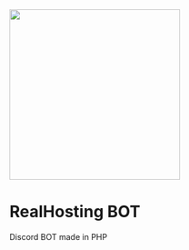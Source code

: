 <img width="300px" height="300px" src="https://github.com/LordBluue3/RealHosting-Bot/assets/58037508/8bf2e103-90b5-4dfc-a694-73d41d98a090"/>

<h1>RealHosting BOT</h1>

Discord BOT made in PHP
